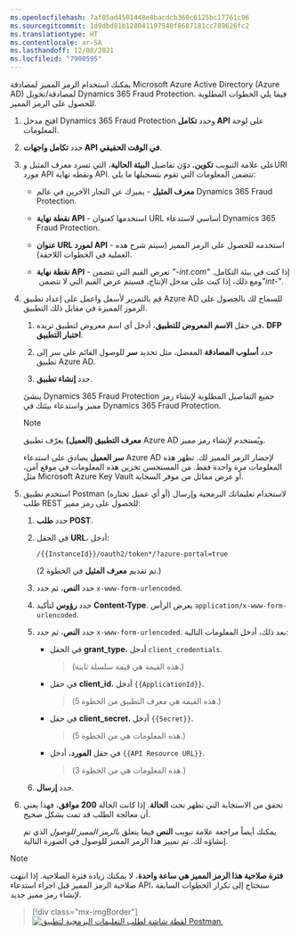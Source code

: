 ```yaml
---
ms.openlocfilehash: 7af05ad4501448e8bacdcb360c6125bc17761c96
ms.sourcegitcommit: 1d9dbd81b128041197540f8687181cc789626fc2
ms.translationtype: HT
ms.contentlocale: ar-SA
ms.lasthandoff: 12/08/2021
ms.locfileid: "7900595"
---
```

يمكنك استخدام الرمز المميز لمصادقة Microsoft Azure Active Directory (Azure AD) لمصادقة/تخويل Dynamics 365 Fraud Protection. فيما يلي الخطوات المطلوبة للحصول على الرمز المميز. 

1. افتح مدخل Dynamics 365 Fraud Protection وحدد **تكامل API** على لوحة المعلومات.

1. حدد **تكامل واجهات API في الوقت الحقيقي**.

1. على علامة التبويب **تكوين**، دوّن تفاصيل **البيئة الحالية**، التي تسرد معرف المثيل وURI مورد API ونقطه نهاية API. تتضمن المعلومات التي تقوم بتسجيلها ما يلي:

    - **معرف المثيل** - يميزك عن التجار الآخرين في عالم Dynamics 365 Fraud Protection.

    - **نقطة نهاية API** - استخدمها كعنوان URL أساسي لاستدعاء Dynamics 365 Fraud Protection.

    - **عنوان URL‎ لمورد API** - استخدمه للحصول على الرمز المميز (سيتم شرح هذه العملية في الخطوات اللاحقة).

    - **نقطة نهاية API** - تعرض القيم التي تتضمن *"-int.com"* إذا كنت في بيئة التكامل. ومع ذلك، إذا كنت على مدخل الإنتاج، فسيتم عرض القيم التي لا تتضمن *‏"int-"*.

1. قم بالتمرير لأسفل واعمل على إعداد تطبيق Azure AD للسماح لك بالحصول على الرموز المميزة في مقابل ذلك التطبيق.

    1. في حقل **الاسم المعروض للتطبيق**، أدخل أي اسم معروض لتطبيق تريده، **DFP اختبار التطبيق**.

    1. حدد **أسلوب المصادقة** المفضل، مثل تحديد **سر** للوصول القائم على سر إلى تطبيق Azure AD.

    1. حدد **إنشاء تطبيق**.

   ينشئ Dynamics 365 Fraud Protection جميع التفاصيل المطلوبة لإنشاء رمز مميز واستدعاء بيئتك في Dynamics 365 Fraud Protection.

    > [!NOTE]
    >
    > **معرف التطبيق (العميل)** يعرّف تطبيق Azure AD ويُستخدم لإنشاء رمز مميز.
    >
    > **سر العميل** يصادق على استدعاء Azure AD لإحضار الرمز المميز لك. تظهر هذه المعلومات مرة واحدة فقط. من المستحسن تخزين هذه المعلومات في موقع آمن، مثل Microsoft Azure Key Vault أو عرض مماثل من موفر السحابة.

1. استخدم تطبيق Postman (أو أي عميل تختاره) لاستخدام تعليماتك البرمجية وإرسال طلب REST للحصول على رمز مميز:

    1. حدد **طلب POST**.

    1. في الحقل **URL**، أدخل:

       `/{{InstanceId}}/oauth2/token*/?azure-portal=true`

        (تم تقديم **معرف المثيل** في الخطوة 2.)

    1. حدد **النص**، ثم حدد `x-www-form-urlencoded`.

    1. حدد **رؤوس** لتأكيد **Content-Type**. يعرض الرأس `application/x-www-form-urlencoded`.

    1. حدد **النص**، ثم حدد `x-www-form-urlencoded`. بعد ذلك، أدخل المعلومات التالية:

        - في الحقل **grant_type**، أدخل `client_credentials`.
            > (هذه القيمة هي قيمة سلسلة ثابتة.)

        - في حقل **client_id**، أدخل `{{ApplicationId}}`.
            > (هذه القيمة هي معرف التطبيق من الخطوة 5.)

        - في حقل **client_secret‎**، أدخل `{{Secret}}`.
            > (هذه المعلومات هي من الخطوة 5.)

        - في حقل **المورد**، أدخل `{{API Resource URL}}`.
            > (هذه المعلومات هي من الخطوة 3.)

    1. حدد **إرسال**.

1. تحقق من الاستجابة التي تظهر تحت **الحالة**. إذا كانت الحالة **200 موافق**، فهذا يعني أن معالجة الطلب قد تمت بشكل صحيح.

    يمكنك أيضاً مراجعة علامة تبويب **النص** فيما يتعلق *بالرمز المميز للوصول* الذي تم إنشاؤه لك. تم تمييز هذا الرمز المميز للوصول في الصورة التالية.

> [!NOTE]
> **فترة صلاحية هذا الرمز المميز هي ساعة واحدة.** لا يمكنك زيادة فترة الصلاحية. إذا انتهت صلاحية الرمز المميز قبل اجراء استدعاء API، ستحتاج إلى تكرار الخطوات السابقة لإنشاء رمز مميز جديد.

> [!div class="mx-imgBorder"]
> [![لقطة شاشة لطلب التعليمات البرمجية لتطبيق Postman.](../media/postman.png)](../media/postman.png#lightbox)
